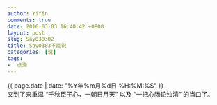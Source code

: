 ```yaml
---
author: YiYin
comments: true
date: 2016-03-03 16:40:42 +0800
layout: post
slug: Say030302
title: Say0303不能说
categories: [说]
tags:
-  点滴
---
```

<div class="saying">
<div class="timestamp">{{ page.date | date: "%Y年%m月%d日 %H:%M:%S" }}</div>
又到了来重温 <q>千秋臣子心，一朝日月天</q> 以及 <q>一把心肠论浊清</q> 的当口了。<br/>
</div>
